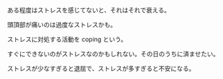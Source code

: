 ある程度はストレスを感じてないと、それはそれで衰える。

頭頂部が痛いのは過度なストレスかも。

ストレスに対処する活動を coping という。

すぐにできないのがストレスなのかもしれない。その日のうちに済ませたい。

ストレスが少なすぎると退屈で、ストレスが多すぎると不安になる。
